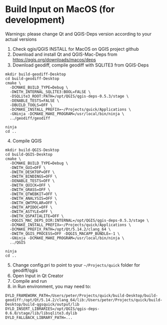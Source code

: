 # Build Input on MacOS (for development)

Warnings: please change Qt and QGIS-Deps version according to your actual versions

1. Check qgis/QGIS INSTALL for MacOS on QGIS project github
2. Download and install Qt and QGIS-Mac-Deps from https://qgis.org/downloads/macos/deps
3. Download geodiff, compile geodiff with SQLITE3 from QGIS-Deps
```
mkdir build-geodiff-Desktop
cd build-geodiff-Desktop
cmake \
  -DCMAKE_BUILD_TYPE=Debug \
  -DWITH_INTERNAL_SQLITE3:BOOL=FALSE \
  -DSQLite3_ROOT:PATH=/opt/QGIS/qgis-deps-0.5.3/stage \
  -DENABLE_TESTS=FALSE \
  -DBUILD_TOOLS=OFF \
  -DCMAKE_INSTALL_PREFIX=~/Projects/quick/Applications \
  -GNinja -DCMAKE_MAKE_PROGRAM=/usr/local/bin/ninja \
  ../geodiff/geodiff
 
ninja
cd ..
```

4. Compile QGIS 
```
mkdir build-QGIS-Desktop
cd build-QGIS-Desktop
cmake \
  -DCMAKE_BUILD_TYPE=Debug \
  -DWITH_GUI=OFF \
  -DWITH_DESKTOP=OFF \
  -DWITH_BINDINGS=OFF \
  -DENABLE_TESTS=OFF \
  -DWITH_QUICK=OFF \
  -DWITH_GRASS=OFF \
  -DWITH_QTWEBKIT=OFF \
  -DWITH_ANALYSIS=OFF \
  -DWITH_QWTPOLAR=OFF \
  -DWITH_APIDOC=OFF \
  -DWITH_ASTYLE=OFF \
  -DWITH_QSPATIALITE=OFF \
  -DQGIS_MAC_DEPS_DIR:INTERNAL=/opt/QGIS/qgis-deps-0.5.3/stage \
  -DCMAKE_INSTALL_PREFIX=~/Projects/quick/Applications \
  -DCMAKE_PREFIX_PATH=/opt/Qt/5.14.2/clang_64 \
  -DWITH_QGIS_PROCESS=OFF -DQGIS_MACAPP_BUNDLE=-1 \
  -GNinja -DCMAKE_MAKE_PROGRAM=/usr/local/bin/ninja \
  ../QGIS

ninja
cd ..
```

5. Change config.pri to point to your `~/Projects/quick` folder for geodiff/qgis
6. Open Input in Qt Creator
7. Compile and run
8. in Run environment, you may need to:
```
DYLD_FRAMEWORK_PATH=/Users/peter/Projects/quick/build-Desktop/build-geodiff:/opt/Qt/5.14.2/clang_64/lib:/Users/peter/Projects/quick/build-Desktop/build-qgsquick/output/lib
DYLD_INSERT_LIBRARIES=/opt/QGIS/qgis-deps-0.6.0/stage/lib/libsqlite3.dylib
DYLD_FALLBACK_LIBRARY_PATH=...
```

